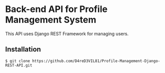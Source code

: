 # Back-end API for Profile Management System
This API uses Django REST Framework for managing users.

## Installation
```
$ git clone https://github.com/D4reD3VIL81/Profile-Management-Django-REST-API.git
```
